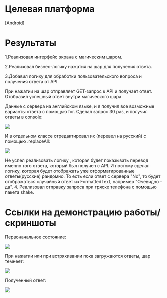 # Целевая платформа

[Android]

# Результаты

1.Реализовал интерфейс экрана с магическим шаром.


2.Реализовал бизнес-логику нажатия на шар для получения ответа.


3.Добавил логику для обработки пользовательского вопроса и получения ответа от API.


При нажатии на шар отправляет GET-запрос к API и получает ответ. Отобразил успешный ответ внутри магического шара. 


Данные с сервера на английском языке, и я получил все возможные варианты ответа с помощью for. Сделал запрос 30 раз, и получил ответы в console:

<p align="left">
<img src="https://github.com/Erjigit-code/surf-flutter-study-jam-4/blob/study-jam-4/results.png?raw=true" />
</p>
И в отдельном классе отредактировал их (перевел на русский) с помощью .replaceAll:
<p align="left">
<img src="https://github.com/Erjigit-code/surf-flutter-study-jam-4/blob/study-jam-4/result2.png?raw=true" />
</p>
Не успел реализовать логику , которая будет показывать перевод именно того ответа, который был получен с API. И поэтому сделал логику, которая будет отображать уже отформатированные ответы(русские) рандомно. То есть если ответ с сервера "No", то будет отображаться случайный ответ из FormattedText, например "Очевидно - да". 
4. Реализовал отправку запроса при тряске телефона с помощью пакета shake.



# Ссылки на демонстрацию работы/скриншоты
Первоначальное состояние:
<p align="left">
<img src="https://github.com/Erjigit-code/surf-flutter-study-jam-4/blob/study-jam-4/result3.png?raw=true" />
</p>

При нажатии или при встряхивании пока загружаются ответы, шар темнеет:
<p align="left">
<img src="https://github.com/Erjigit-code/surf-flutter-study-jam-4/blob/study-jam-4/result4.png?raw=true" />
</p>
Полученный ответ:
<p align="left">
<img src="https://github.com/Erjigit-code/surf-flutter-study-jam-4/blob/study-jam-4/result5.png?raw=true" />
</p>



